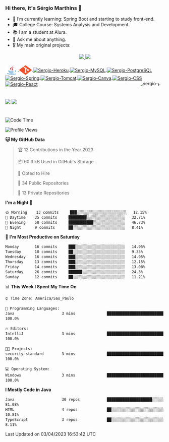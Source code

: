 ### Hi there, it's Sérgio Marthins 👋


- 🌱 I’m currently learning: Spring Boot and starting to study front-end.
- 🎓 College Course: Systems Analysis and Development.
- 📚  I am a student at Alura.
- 💬 Ask me about anything.
- 🎖 My main original projects: 

<div align="center">
  <a href="https://github.com/Almadavic">
  <img height="180em" src="https://github-readme-stats.vercel.app/api?username=Marthiins&show_icons=true&theme=dracula&include_all_commits=true&count_private=true"/>
  <img height="180em" src="https://github-readme-stats.vercel.app/api/top-langs/?username=Marthiins&layout=compact&langs_count=7&theme=dracula"/>
</div>
<div style="display: inline_block"><br>
  <img align="center" alt="Sergio-Java" height="30" width="40" src="https://raw.githubusercontent.com/devicons/devicon/master/icons/java/java-original.svg">
  <img align="center" alt="Sergio-Git" height="30" width="40" src="https://raw.githubusercontent.com/devicons/devicon/master/icons/git/git-original.svg">
  <img align="center" alt="Sergio-Heroku" height="30" width="40" src="https://cdn.jsdelivr.net/gh/devicons/devicon/icons/heroku/heroku-plain-wordmark.svg" />             
  <img align="center" alt="Sergio-MySQL" height="30" width="40" src="https://cdn.jsdelivr.net/gh/devicons/devicon/icons/mysql/mysql-original-wordmark.svg" />
  <img align="center" alt="Sergio-PostgreSQL" height="30" width="40" src="https://cdn.jsdelivr.net/gh/devicons/devicon/icons/postgresql/postgresql-plain-wordmark.svg" />
  <img align="center" alt="Sergio-Spring" height="30" width="40" src="https://cdn.jsdelivr.net/gh/devicons/devicon/icons/spring/spring-original-wordmark.svg" />
  <img align="center" alt="Sergio-Tomcat" height="30" width="40" src="https://cdn.jsdelivr.net/gh/devicons/devicon/icons/tomcat/tomcat-original-wordmark.svg" />
  <img align="center" alt="Sergio-Canva" height="30" width="40" src="https://cdn.jsdelivr.net/gh/devicons/devicon/icons/canva/canva-original.svg" />
  <img align="center" alt="Sergio-CSS" height="30" width="40" src="https://cdn.jsdelivr.net/gh/devicons/devicon/icons/css3/css3-original.svg" />
  <img align="center" alt="Sergio-React" height="30" width="40" src="https://cdn.jsdelivr.net/gh/devicons/devicon/icons/react/react-original.svg" />        
  <img align="right" alt="Sergio-pic" height="150" style="border-radius:50px;" src="https://user-images.githubusercontent.com/47826754/188357708-748fc4f4-5846-47a3-9063-ce04eeefcb8f.png">
</div>

#

<div> 
 <a href = "mailto:sergio.marthiins@gmail.com"><img src="https://img.shields.io/badge/-Gmail-%23333?style=for-the-badge&logo=gmail&logoColor=white" target="_blank"></a>
  <a href="https://www.linkedin.com/in/.........../" target="_blank"><img src="https://img.shields.io/badge/-LinkedIn-%230077B5?style=for-the-badge&logo=linkedin&logoColor=white" target="_blank"></a> 
</div>

#

<!--START_SECTION:waka-->
![Code Time](http://img.shields.io/badge/Code%20Time-39%20hrs%2045%20mins-blue)

![Profile Views](http://img.shields.io/badge/Profile%20Views-0-blue)

**🐱 My GitHub Data** 

> 🏆 12 Contributions in the Year 2023
 > 
> 📦 60.3 kB Used in GitHub's Storage 
 > 
> 💼 Opted to Hire
 > 
> 📜 34 Public Repositories 
 > 
> 🔑 13 Private Repositories  
 > 
**I'm a Night 🦉** 

```text
🌞 Morning    13 commits     ███░░░░░░░░░░░░░░░░░░░░░░   12.15% 
🌇 Daytime    35 commits     ████████░░░░░░░░░░░░░░░░░   32.71% 
🌃 Evening    50 commits     ███████████░░░░░░░░░░░░░░   46.73% 
🌙 Night      9 commits      ██░░░░░░░░░░░░░░░░░░░░░░░   8.41%

```
📅 **I'm Most Productive on Saturday** 

```text
Monday       16 commits     ███░░░░░░░░░░░░░░░░░░░░░░   14.95% 
Tuesday      10 commits     ██░░░░░░░░░░░░░░░░░░░░░░░   9.35% 
Wednesday    16 commits     ███░░░░░░░░░░░░░░░░░░░░░░   14.95% 
Thursday     13 commits     ███░░░░░░░░░░░░░░░░░░░░░░   12.15% 
Friday       14 commits     ███░░░░░░░░░░░░░░░░░░░░░░   13.08% 
Saturday     26 commits     ██████░░░░░░░░░░░░░░░░░░░   24.3% 
Sunday       12 commits     ██░░░░░░░░░░░░░░░░░░░░░░░   11.21%

```


📊 **This Week I Spent My Time On** 

```text
⌚︎ Time Zone: America/Sao_Paulo

💬 Programming Languages: 
Java                     3 mins              █████████████████████████   100.0%

🔥 Editors: 
IntelliJ                 3 mins              █████████████████████████   100.0%

🐱‍💻 Projects: 
security-standard        3 mins              █████████████████████████   100.0%

💻 Operating System: 
Windows                  3 mins              █████████████████████████   100.0%

```

**I Mostly Code in Java** 

```text
Java                     30 repos            ████████████████████░░░░░   81.08% 
HTML                     4 repos             ██░░░░░░░░░░░░░░░░░░░░░░░   10.81% 
TypeScript               3 repos             ██░░░░░░░░░░░░░░░░░░░░░░░   8.11%

```



 Last Updated on 03/04/2023 16:53:42 UTC
<!--END_SECTION:waka-->


